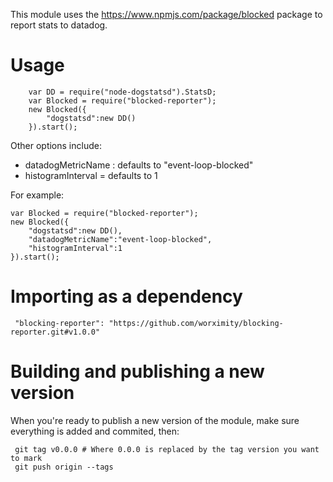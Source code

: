 This module uses the https://www.npmjs.com/package/blocked package to report stats to datadog.

# Usage


        var DD = require("node-dogstatsd").StatsD;
        var Blocked = require("blocked-reporter");
        new Blocked({
            "dogstatsd":new DD()
        }).start();
        
        
        
 Other options include:
 
   * datadogMetricName : defaults to "event-loop-blocked"
   * histogramInterval = defaults to 1
   
   
For example:
     
    var Blocked = require("blocked-reporter");    
    new Blocked({
        "dogstatsd":new DD(),
        "datadogMetricName":"event-loop-blocked",
        "histogramInterval":1       
    }).start();
    
# Importing as a dependency

     "blocking-reporter": "https://github.com/worximity/blocking-reporter.git#v1.0.0"

# Building and publishing a new version

When you're ready to publish a new version of the module, make sure everything is added and commited, then:
 
     git tag v0.0.0 # Where 0.0.0 is replaced by the tag version you want to mark
     git push origin --tags